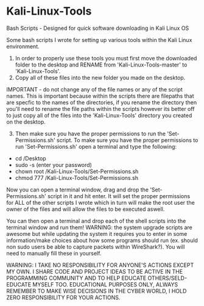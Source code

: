 # Kali-Linux-Tools
Bash Scripts - Designed for quick software downloading in Kali Linux OS

Some bash scripts I wrote for setting up various tools within the Kali Linux environment. 
1) In order to properly use these tools you must first move the downloaded folder to the desktop and RENAME from 'Kali-Linux-Tools-master' to 'Kali-Linux-Tools'. 
2) Copy all of these files into the new folder you made on the desktop. 

IMPORTANT - do not change any of the file names or any of the script names. This is important because within the scripts there are filepaths that are specfic to the names of the directories, if you rename the directory then you'll need to rename the file paths within the scripts however its better off to just copy all of the files into the 'Kali-Linux-Tools' directory you created on the desktop.

3) Then make sure you have the proper permissions to run the 'Set-Permissions.sh' script. To make sure you have the proper permissions to run 'Set-Permissions.sh' open a terminal and type the following:

- cd /Desktop
- sudo -s (enter your password)
- chown root /Kali-Linux-Tools/Set-Permissions.sh
- chmod 777 /Kali-Linux-Tools/Set-Permissions.sh

Now you can open a terminal window, drag and drop the 'Set-Permissions.sh' script in it and hit enter. It will set the proper
permissions for ALL of the other scripts I wrote which in turn will make the root user the owner of the files and will allow the files to be executed aswell.

You can then open a terminal and drop each of the shell scripts into the terminal window and run them!
WARNING: the system upgrade scripts are awesome but while updating the system it requires you to enter in some information/make choices about how some programs should run (ex. should non sudo users be able to capture packets within WireShark?). You will need to manually fill these in yourself.

WARNING: I TAKE NO RESPONSIBILITY FOR ANYONE'S ACTIONS EXCEPT MY OWN. I SHARE CODE AND PROJECT IDEAS TO BE ACTIVE IN THE PROGRAMMING COMMUNITY AND TO HELP EDUCATE OTHERS/SELD-EDUCATE MYSELF TOO. EDUCATIONAL PURPOSES ONLY, ALWAYS REMEMBER TO MAKE WISE DECISIONS IN THE CYBER WORLD, I HOLD ZERO RESPONSIBILITY FOR YOUR ACTIONS.
